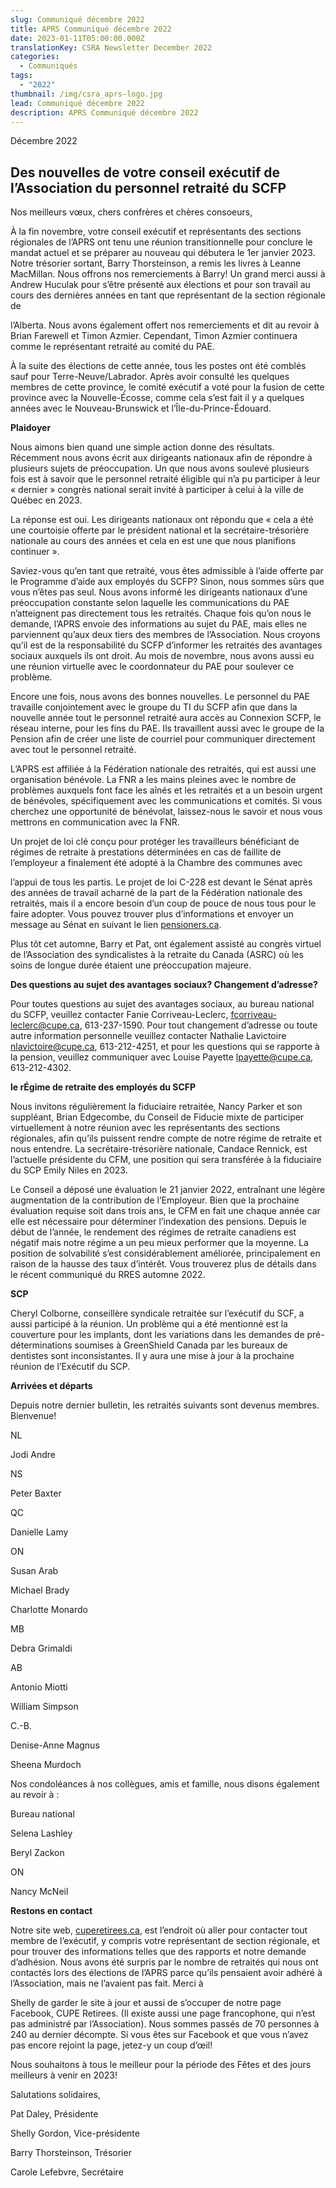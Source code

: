 ```yaml
---
slug: Communiqué décembre 2022
title: APRS Communiqué décembre 2022
date: 2023-01-11T05:00:00.000Z
translationKey: CSRA Newsletter December 2022
categories:
  - Communiqués
tags:
  - "2022"
thumbnail: /img/csra_aprs-logo.jpg
lead: Communiqué décembre 2022
description: APRS Communiqué décembre 2022
---
```

Décembre 2022

## Des nouvelles de votre conseil exécutif de l’Association du personnel retraité du SCFP

Nos meilleurs vœux, chers confrères et chères consoeurs,

À la fin novembre, votre conseil exécutif et représentants des sections régionales de l’APRS ont tenu une réunion transitionnelle pour conclure le mandat actuel et se préparer au nouveau qui débutera le 1er janvier 2023. Notre trésorier sortant, Barry Thorsteinson, a remis les livres à Leanne MacMillan. Nous offrons nos remerciements à Barry! Un grand merci aussi à Andrew Huculak pour s’être présenté aux élections et pour son travail au cours des dernières années en tant que représentant de la section régionale de

l’Alberta. Nous avons également offert nos remerciements et dit au revoir à Brian Farewell et Timon Azmier. Cependant, Timon Azmier continuera comme le représentant retraité au comité du PAE.

À la suite des élections de cette année, tous les postes ont été comblés sauf pour Terre-Neuve/Labrador. Après avoir consulté les quelques membres de cette province, le comité exécutif a voté pour la fusion de cette province avec la Nouvelle-Écosse, comme cela s’est fait il y a quelques années avec le Nouveau-Brunswick et l’Île-du-Prince-Édouard.

**Plaidoyer**

Nous aimons bien quand une simple action donne des résultats. Récemment nous avons écrit aux dirigeants nationaux afin de répondre à plusieurs sujets de préoccupation. Un que nous avons soulevé plusieurs fois est à savoir que le personnel retraité éligible qui n’a pu participer à leur « dernier » congrès national serait invité à participer à celui à la ville de Québec en 2023.

La réponse est oui. Les dirigeants nationaux ont répondu que « cela a été une courtoisie offerte par le président national et la secrétaire-trésorière nationale au cours des années et cela en est une que nous planifions continuer ».

Saviez-vous qu’en tant que retraité, vous êtes admissible à l’aide offerte par le Programme d’aide aux employés du SCFP? Sinon, nous sommes sûrs que vous n’êtes pas seul. Nous avons informé les dirigeants nationaux d’une préoccupation constante selon laquelle les communications du PAE n’atteignent pas directement tous les retraités. Chaque fois qu’on nous le demande, l’APRS envoie des informations au sujet du PAE, mais elles ne parviennent qu’aux deux tiers des membres de l’Association. Nous croyons qu’il est de la responsabilité du SCFP d’informer les retraités des avantages sociaux auxquels ils ont droit. Au mois de novembre, nous avons aussi eu une réunion virtuelle avec le coordonnateur du PAE pour soulever ce problème.

Encore une fois, nous avons des bonnes nouvelles. Le personnel du PAE travaille conjointement avec le groupe du TI du SCFP afin que dans la nouvelle année tout le personnel retraité aura accès au Connexion SCFP, le réseau interne, pour les fins du PAE. Ils travaillent aussi avec le groupe de la Pension afin de créer une liste de courriel pour communiquer directement avec tout le personnel retraité.

L’APRS est affiliée à la Fédération nationale des retraités, qui est aussi une organisation bénévole. La FNR a les mains pleines avec le nombre de problèmes auxquels font face les aînés et les retraités et a un besoin urgent de bénévoles, spécifiquement avec les communications et comités. Si vous cherchez une opportunité de bénévolat, laissez-nous le savoir et nous vous mettrons en communication avec la FNR.

Un projet de loi clé conçu pour protéger les travailleurs bénéficiant de régimes de retraite à prestations déterminées en cas de faillite de l’employeur a finalement été adopté à la Chambre des communes avec

l’appui de tous les partis. Le projet de loi C-228 est devant le Sénat après des années de travail acharné de la part de la Fédération nationale des retraités, mais il a encore besoin d’un coup de pouce de nous tous pour le faire adopter. Vous pouvez trouver plus d’informations et envoyer un message au Sénat en suivant le lien [pensioners.ca](http://pensioners.ca).

Plus tôt cet automne, Barry et Pat, ont également assisté au congrès virtuel de l’Association des syndicalistes à la retraite du Canada (ASRC) où les soins de longue durée étaient une préoccupation majeure.

**Des questions au sujet des avantages sociaux? Changement d’adresse?**

Pour toutes questions au sujet des avantages sociaux, au bureau national du SCFP, veuillez contacter Fanie Corriveau-Leclerc, [fcorriveau-leclerc@cupe.ca](mailto:fcorriveau-leclerc@cupe.ca), 613-237-1590. Pour tout changement d’adresse ou toute autre information personnelle veuillez contacter Nathalie Lavictoire [nlavictoire@cupe.ca](mailto:nlavictoire@cupe.ca), 613-212-4251, et pour les questions qui se rapporte à la pension, veuillez communiquer avec Louise Payette [lpayette@cupe.ca](mailto:lpayette@cupe.ca), 613-212-4302.

**le rÉgime de retraite des employés du SCFP**

Nous invitons régulièrement la fiduciaire retraitée, Nancy Parker et son suppléant, Brian Edgecombe, du Conseil de Fiducie mixte de participer virtuellement à notre réunion avec les représentants des sections régionales, afin qu’ils puissent rendre compte de notre régime de retraite et nous entendre. La secrétaire-trésorière nationale, Candace Rennick, est l’actuelle présidente du CFM, une position qui sera transférée à la fiduciaire du SCP Emily Niles en 2023.

Le Conseil a déposé une évaluation le 21 janvier 2022, entraînant une légère augmentation de la contribution de l’Employeur. Bien que la prochaine évaluation requise soit dans trois ans, le CFM en fait une chaque année car elle est nécessaire pour déterminer l’indexation des pensions. Depuis le début de l’année, le rendement des régimes de retraite canadiens est négatif mais notre régime a un peu mieux performer que la moyenne. La position de solvabilité s’est considérablement améliorée, principalement en raison de la hausse des taux d’intérêt. Vous trouverez plus de détails dans le récent communiqué du RRES automne 2022.

**SCP**

Cheryl Colborne, conseillère syndicale retraitée sur l’exécutif du SCF, a aussi participé à la réunion. Un problème qui a été mentionné est la couverture pour les implants, dont les variations dans les demandes de pré-déterminations soumises à GreenShield Canada par les bureaux de dentistes sont inconsistantes. Il y aura une mise à jour à la prochaine réunion de l’Exécutif du SCP.

**Arrivées et départs**

Depuis notre dernier bulletin, les retraités suivants sont devenus membres. Bienvenue!

NL

Jodi Andre

NS

Peter Baxter

QC

Danielle Lamy

ON

Susan Arab

Michael Brady

Charlotte Monardo

MB

Debra Grimaldi

AB

Antonio Miotti

William Simpson

C.-B.

Denise-Anne Magnus

Sheena Murdoch

Nos condoléances à nos collègues, amis et famille, nous disons également au revoir à :

Bureau national

Selena Lashley

Beryl Zackon

ON

Nancy McNeil

**Restons en contact**

Notre site web, [cuperetirees.ca](http://cuperetirees.ca), est l’endroit où aller pour contacter tout membre de l’exécutif, y compris votre représentant de section régionale, et pour trouver des informations telles que des rapports et notre demande d’adhésion. Nous avons été surpris par le nombre de retraités qui nous ont contactés lors des élections de l’APRS parce qu’ils pensaient avoir adhéré à l’Association, mais ne l’avaient pas fait. Merci à

Shelly de garder le site à jour et aussi de s’occuper de notre page Facebook, CUPE Retirees. (Il existe aussi une page francophone, qui n’est pas administré par l’Association). Nous sommes passés de 70 personnes à 240 au dernier décompte. Si vous êtes sur Facebook et que vous n’avez pas encore rejoint la page, jetez-y un coup d’œil!

Nous souhaitons à tous le meilleur pour la période des Fêtes et des jours meilleurs à venir en 2023!

Salutations solidaires,

Pat Daley, Présidente

Shelly Gordon, Vice-présidente

Barry Thorsteinson, Trésorier

Carole Lefebvre, Secrétaire